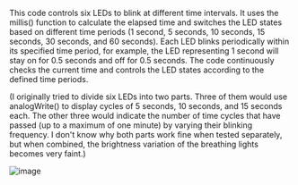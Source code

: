 
This code controls six LEDs to blink at different time intervals. It uses the millis() function to calculate the elapsed time and switches the LED states based on different time periods (1 second, 5 seconds, 10 seconds, 15 seconds, 30 seconds, and 60 seconds). Each LED blinks periodically within its specified time period, for example, the LED representing 1 second will stay on for 0.5 seconds and off for 0.5 seconds. The code continuously checks the current time and controls the LED states according to the defined time periods.

(I originally tried to divide six LEDs into two parts. Three of them would use analogWrite() to display cycles of 5 seconds, 10 seconds, and 15 seconds each. The other three would indicate the number of time cycles that have passed (up to a maximum of one minute) by varying their blinking frequency. I don't know why both parts work fine when tested separately, but when combined, the brightness variation of the breathing lights becomes very faint.)

![image](https://github.com/user-attachments/assets/7179df87-c5e3-423c-a100-75ee080ddc7a)
